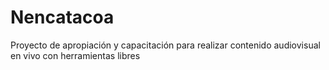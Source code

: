 # Nencatacoa
Proyecto de apropiación y capacitación para realizar contenido audiovisual en vivo con herramientas libres

